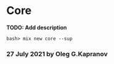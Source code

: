 # Core

**TODO: Add description**

```
bash> mix new core --sup
```

### 27 July 2021 by Oleg G.Kapranov

[1]: https://github.com/elixir-ecto/ecto/issues/1284
